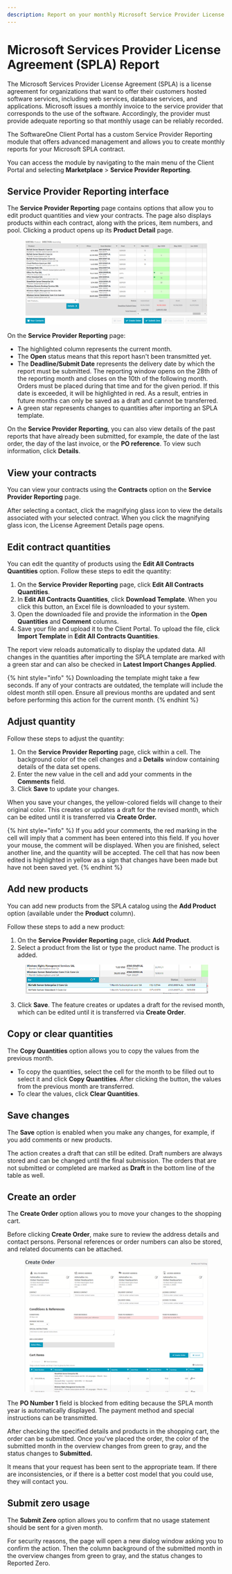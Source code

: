 ```yaml
---
description: Report on your monthly Microsoft Service Provider License Agreements (SPLA).
---
```


# Microsoft Services Provider License Agreement (SPLA) Report

The Microsoft Services Provider License Agreement (SPLA) is a license agreement for organizations that want to offer their customers hosted software services, including web services, database services, and applications. Microsoft issues a monthly invoice to the service provider that corresponds to the use of the software. Accordingly, the provider must provide adequate reporting so that monthly usage can be reliably recorded.

The SoftwareOne Client Portal has a custom Service Provider Reporting module that offers advanced management and allows you to create monthly reports for your Microsoft SPLA contract.&#x20;

You can access the module by navigating to the main menu of the Client Portal and selecting **Marketplace** > **Service Provider Reporting**.

## Service Provider Reporting interface

The **Service Provider Reporting** page contains options that allow you to edit product quantities and view your contracts. The page also displays products within each contract, along with the prices, item numbers, and pool. Clicking a product opens up its **Product Detail** page.

<figure><img src="../../.gitbook/assets/image (15) (1) (1) (1) (1).png" alt=""><figcaption></figcaption></figure>

On the **Service Provider Reporting** page:

* The highlighted column represents the current month.&#x20;
* The **Open** status means that this report hasn't been transmitted yet.
* The **Deadline/Submit Date** represents the delivery date by which the report must be submitted. The reporting window opens on the 28th of the reporting month and closes on the 10th of the following month. Orders must be placed during that time and for the given period. If this date is exceeded, it will be highlighted in red. As a result, entries in future months can only be saved as a draft and cannot be transferred.
* A green star represents changes to quantities after importing an SPLA template.

On the **Service Provider Reporting**, you can also view details of the past reports that have already been submitted, for example, the date of the last order, the day of the last invoice, or the **PO reference**. To view such information, click **Details**.

## View your contracts

You can view your contracts using the **Contracts** option on the **Service Provider Reporting** page.&#x20;

After selecting a contact, click the magnifying glass icon to view the details associated with your selected contract. When you click the magnifying glass icon, the License Agreement Details page opens.&#x20;

## Edit contract quantities

You can edit the quantity of products using the **Edit All Contracts Quantities** option. Follow these steps to edit the quantity:

1. On the **Service Provider Reporting** page, click **Edit All Contracts Quantities**.
2. In **Edit All Contracts Quantities**, click **Download Template**. When you click this button, an Excel file is downloaded to your system.&#x20;
3. Open the downloaded file and provide the information in the **Open Quantities** and **Comment** columns.&#x20;
4. Save your file and upload it to the Client Portal. To upload the file, click **Import Template** in **Edit All Contracts Quantities**.&#x20;

The report view reloads automatically to display the updated data. All changes in the quantities after importing the SPLA template are marked with a green star and can also be checked in **Latest Import Changes Applied**.

{% hint style="info" %}
Downloading the template might take a few seconds. If any of your contracts are outdated, the template will include the oldest month still open. Ensure all previous months are updated and sent before performing this action for the current month.
{% endhint %}

## Adjust quantity

Follow these steps to adjust the quantity:

1. On the **Service Provider Reporting** page, click within a cell. The background color of the cell changes and a **Details** window containing details of the data set opens.&#x20;
2. Enter the new value in the cell and add your comments in the **Comments** field.
3. Click **Save** to update your changes.

When you save your changes, the yellow-colored fields will change to their original color. This creates or updates a draft for the revised month, which can be edited until it is transferred via **Create Order.**

{% hint style="info" %}
If you add your comments, the red marking in the cell will imply that a comment has been entered into this field. If you hover your mouse, the comment will be displayed. When you are finished, select another line, and the quantity will be accepted. The cell that has now been edited is highlighted in yellow as a sign that changes have been made but have not been saved yet.
{% endhint %}

## Add new products <a href="#htoc-adding-new-products" id="htoc-adding-new-products"></a>

You can add new products from the SPLA catalog using the **Add Product** option (available under the **Product** column).

Follow these steps to add a new product:

1. On the **Service Provider Reporting** page, click **Add Product**.&#x20;
2. Select a product from the list or type the product name. The product is added.

<figure><img src="../../.gitbook/assets/image (1) (1) (1) (1) (1) (1) (1) (1) (1) (1) (1) (1) (1).png" alt=""><figcaption></figcaption></figure>

3. Click **Save**. The feature creates or updates a draft for the revised month, which can be edited until it is transferred via **Create Order**.

## Copy or clear quantities <a href="#htoc-copying-or-clearing-quantities" id="htoc-copying-or-clearing-quantities"></a>

The **Copy Quantities** option allows you to copy the values from the previous month.

* To copy the quantities, select the cell for the month to be filled out to select it and click **Copy Quantities**. After clicking the button, the values from the previous month are transferred.
* To clear the values, click **Clear Quantities**.

## Save changes <a href="#htoc-saving-changes-and-creating-an-order" id="htoc-saving-changes-and-creating-an-order"></a>

The **Save** option is enabled when you make any changes, for example, if you add comments or new products.

The action creates a draft that can still be edited. Draft numbers are always stored and can be changed until the final submission. The orders that are not submitted or completed are marked as **Draft** in the bottom line of the table as well.

## Create an order

The **Create Order** option allows you to move your changes to the shopping cart.&#x20;

Before clicking **Create Order**, make sure to review the address details and contact persons. Personal references or order numbers can also be stored, and related documents can be attached.

<figure><img src="../../.gitbook/assets/image (199).png" alt=""><figcaption></figcaption></figure>

The **PO Number 1** field is blocked from editing because the SPLA month year is automatically displayed. The payment method and special instructions can be transmitted.

After checking the specified details and products in the shopping cart, the order can be submitted. Once you've placed the order, the color of the submitted month in the overview changes from green to gray, and the status changes to **Submitted.**&#x20;

It means that your request has been sent to the appropriate team. If there are inconsistencies, or if there is a better cost model that you could use, they will contact you.&#x20;

## Submit zero usage <a href="#htoc-submit-zero" id="htoc-submit-zero"></a>

The **Submit Zero** option allows you to confirm that no usage statement should be sent for a given month.

For security reasons, the page will open a new dialog window asking you to confirm the action. Then the column background of the submitted month in the overview changes from green to gray, and the status changes to Reported Zero.
